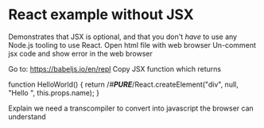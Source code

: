 # React example without JSX

Demonstrates that JSX is optional, and that you don't _have_ to use any Node.js tooling to use React.
Open html file with web browser
Un-comment jsx code and show error in the web browser

Go to:
https://babeljs.io/en/repl
Copy JSX function which returns 

function HelloWorld() {
  return /*#__PURE__*/React.createElement("div", null, "Hello ", this.props.name);
}

Explain we need a transcompiler to convert into javascript the browser can understand